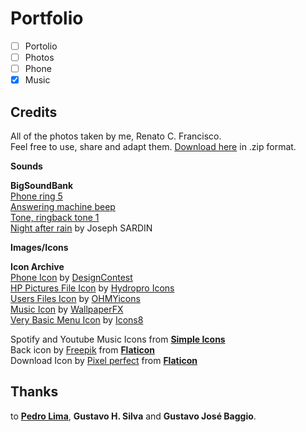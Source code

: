# Portfolio

- [ ] Portolio
- [ ] Photos
- [ ] Phone
- [X] Music

## Credits

All of the photos taken by me, Renato C. Francisco.<br>
Feel free to use, share and adapt them. [Download here](https://github.com/renatocfrancisco/portfolio/raw/master/pages/photos/assets/renatocfrancisco_photos.zip) in .zip format.<br>

**Sounds**<br>

**BigSoundBank**<br>
[Phone ring 5](https://bigsoundbank.com/detail-0375-phone-ring-5.html)<br>
[Answering machine beep](https://bigsoundbank.com/detail-1616-answering-machine-beep.html)<br>
[Tone, ringback tone 1](https://bigsoundbank.com/detail-1614-tone-ringback-tone-1.html)<br>
[Night after rain](https://bigsoundbank.com/detail-0621-Night-after-rain.html) by Joseph SARDIN

**Images/Icons**<br>

**Icon Archive**<br>
[Phone Icon](https://iconarchive.com/show/ecommerce-business-icons-by-designcontest/phone-icon.html) by [DesignContest](https://www.designcontest.com/)<br>
[HP Pictures File Icon](https://iconarchive.com/show/hydropro-icons-by-media-design/HP-Pictures-Folder-icon.html) by [Hydropro Icons](https://iconarchive.com/show/hydropro-icons-by-media-design.html)<br>
[Users Files Icon](https://iconarchive.com/show/genesis-3G-icons-by-dario-arnaez/User-Files-icon.html) by [OHMYicons](https://ohmyicons.com/en/) <br>
[Music Icon](https://iconarchive.com/show/3d-bluefx-desktop-icons-by-wallpaperfx/Music-icon.html) by [WallpaperFX](https://wallpaperfx.com/)<br>
[Very Basic Menu Icon](https://iconarchive.com/show/windows-8-icons-by-icons8/Very-Basic-Menu-icon.html) by [Icons8](https://icons8.com/)<br>

Spotify and Youtube Music Icons from [**Simple Icons**](https://simpleicons.org/)<br>
Back icon by [Freepik](https://www.freepik.com/) from [**Flaticon**](https://www.flaticon.com/free-icon/back_130882?term=back&page=1&position=1&page=1&position=1&related_id=130882&origin=tag)<br>
Download Icon by [Pixel perfect](https://www.flaticon.com/authors/pixel-perfect) from [**Flaticon**](https://www.flaticon.com/free-icon/download_724933?term=download&page=1&position=1&page=1&position=1&related_id=724933&origin=search)<br>

## Thanks
to [**Pedro Lima**](https://github.com/pedrobits), **Gustavo H. Silva** and **Gustavo José Baggio**.
